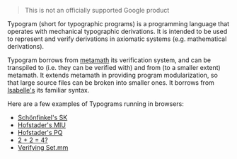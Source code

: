 > This is not an officially supported Google product

Typogram (short for typographic programs) is a programming language that operates with mechanical typographic derivations. It is intended to be used to represent and verify derivations in axiomatic systems (e.g. mathematical derivations). 

Typogram borrows from [metamath](https://metamath.org) its verification system, and can be transpiled to (i.e. they can be verified with) and from (to a smaller extent) metamath. It extends metamath in providing program modularization, so that large source files can be broken into smaller ones. It borrows from [Isabelle's](https://en.wikipedia.org/wiki/Isabelle_(proof_assistant)) its familiar syntax.

Here are a few examples of Typograms running in browsers:

- [Schönfinkel's SK](https://code.sgo.to/2023/03/23/sk.html)
- [Hofstader's MIU](https://code.sgo.to/2022/04/12/hofstadter-miu.html)
- [Hofstader's PQ](https://code.sgo.to/2022/04/13/hofstadter-pq.html)
- [2 + 2 = 4?](https://code.sgo.to/2022/11/26/2p2e4.html)
- [Verifying Set.mm](https://code.sgo.to/2022/11/26/set.mm.html)


